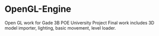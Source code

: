 # OpenGL-Engine
Open GL work for Gade 3B POE University Project
Final work includes 3D model importer, lighting, basic movement, level loader.
